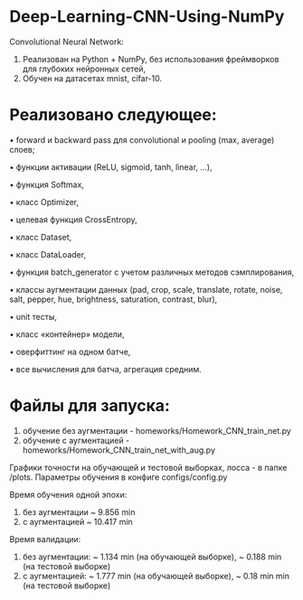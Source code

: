 # Deep-Learning-CNN-Using-NumPy

Convolutional Neural Network:
1) Реализован на Python + NumPy, без использования фреймворков для глубоких нейронных сетей,
2) Обучен на датасетах mnist, cifar-10.


# Реализовано следующее:

• forward и backward pass для convolutional и pooling (max, average) слоев;

• функции активации (ReLU, sigmoid, tanh, linear, ...),

• функция Softmax,

• класс Optimizer,

• целевая функция CrossEntropy,

• класс Dataset,

• класс DataLoader,

• функция batch_generator с учетом различных методов сэмплирования,

• классы аугментации данных (pad, crop, scale, translate, rotate, noise, salt, pepper, hue, brightness, saturation, contrast, blur),

• unit тесты,

• класс «контейнер» модели,

• оверфиттинг на одном батче,

• все вычисления для батча, агрегация средним.


# Файлы для запуска: 
1) обучение без аугментации - homeworks/Homework_CNN_train_net.py
2) обучение с аугментацией - homeworks/Homework_CNN_train_net_with_aug.py

Графики точности на обучающей и тестовой выборках, лосса - в папке /plots.
Параметры обучения в конфиге configs/config.py

Время обучения одной эпохи:
1) без аугментации ~ 9.856 min
2) с аугментацией ~ 10.417 min

Время валидации:
1) без аугментации: ~ 1.134 min (на обучающей выборке), ~ 0.188 min (на тестовой выборке)
2) с аугментацией: ~ 1.777 min (на обучающей выборке), ~ 0.18 min min (на тестовой выборке)
